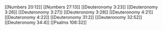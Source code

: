 [[Numbers 20:12]]
[[Numbers 27:13]]
[[Deuteronomy 3:23]]
[[Deuteronomy 3:26]]
[[Deuteronomy 3:27]]
[[Deuteronomy 3:28]]
[[Deuteronomy 4:21]]
[[Deuteronomy 4:22]]
[[Deuteronomy 31:2]]
[[Deuteronomy 32:52]]
[[Deuteronomy 34:4]]
[[Psalms 106:32]]
